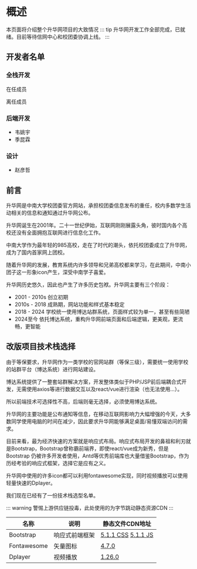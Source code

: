 # 概述
本页面将介绍整个升华网项目的大致情况
::: tip
升华网开发工作全部完成，已就绪。目前等待信网中心和校团委协调上线。
:::

## 开发者名单

<script setup>
import { VPTeamMembers } from 'vitepress/theme'

// 在任
const Members = [
  {
    avatar: 'https://www.github.com/grtsinry43.png',
    name: 'grtsinry43',
    title: 'Developer',
    links: [
      { icon: 'github', link: 'https://github.com/grtsinry43' }
    ]
  },  
]

// 老东西
const OldMembers = [
  {
    avatar: 'https://www.github.com/steamfinder.png',
    name: 'SteamFinder',
    title: 'Developer',
    links: [
      { icon: 'github', link: 'https://github.com/steamfinder' }
    ]
  },
  {
    avatar: 'https://www.github.com/thetheorange.png',
    name: 'thetheOrange',
    title: 'Developer',
    links: [
      { icon: 'github', link: 'https://github.com/thetheorange' }
    ]
  },
]
</script>
### 全栈开发

在任成员
<VPTeamMembers size="small" :members="Members" />

离任成员
<VPTeamMembers size="small" :members="OldMembers" />

### 后端开发
- 韦姚宇
- 季昆霖

### 设计
- 赵彦哲

## 前言
升华网是中南大学校团委官方网站，承担校团委信息发布的重任，校内多数学生活动相关的信息和通知通过升华网公布。

升华网诞生在2001年。二十一世纪伊始，互联网刚刚展露头角，彼时国内各个高校还没有全面拥抱互联网进行信息化工作。

中南大学作为最年轻的985高校，走在了时代的潮头，依托校团委成立了升华网，成为了国内首家网上团校。

随着升华网的发展，教育系统内许多领导和兄弟高校都来学习，在此期间，中南小团子这一形象icon产生，深受中南学子喜爱。

升华网历史悠久，因此也产生了许多历史包袱。升华网主要有三个阶段：
- 2001 - 2010s 创立初期
- 2010s - 2018 成熟期，网站功能和样式基本稳定
- 2018 - 2024 学校统一使用博达站群系统，页面样式较为单一，甚至有些简陋
- 2024至今 依托博达系统，重构升华网前端页面和后端逻辑，更美观，更流畅，更智能

## 改版项目技术栈选择
由于等保要求，升华网作为一类学校的官网站群（等保三级），需要统一使用学校的站群平台（博达系统）进行网站建设。

博达系统提供了一整套站群解决方案，开发整体类似于PHP/JSP前后端耦合式开发，无需使用axios等进行数据交互以及react/vue进行渲染（也无法使用...）。

所以前端技术可选择性不高，后端则毫无选择，必须使用博达系统。

升华网的主要功能是公布通知等信息，在移动互联网影响力大幅增强的今天，大多数同学使用电脑的时间在减少，因此要求升华网能够满足桌面/易懂双端访问的需求。

目前来看，最为经济快速的方案就是响应式布局。响应式布局开发的鼻祖和利刃就是Bootstrap，Bootstrap曾称霸前端界，即使react/vue成为新秀，但是Bootstrap
仍被许多开发者使用，Antd等优秀前端库也大量借鉴Bootstrap，作为历经考验的响应式框架，选择它是应有之义。

升华网中使用的许多icon都可以利用fontawesome实现，同时视频播放可以使用轻量快速的Dplayer。

我们现在已经有了一份技术栈选型名单。

::: warning
警惕上游供应链投毒，此处使用的为字节跳动静态资源CDN
:::

|名称|说明|静态文件CDN地址|
|----|----|----|
|Bootstrap|响应式前端框架|[5.1.1 CSS](https://lf6-cdn-tos.bytecdntp.com/cdn/expire-1-M/bootstrap/5.1.1/css/bootstrap.min.css) [5.1.1 JS](https://lf26-cdn-tos.bytecdntp.com/cdn/expire-1-M/bootstrap/5.1.1/js/bootstrap.bundle.min.js)|
|Fontawesome|矢量图标|[4.7.0](https://lf26-cdn-tos.bytecdntp.com/cdn/expire-1-M/font-awesome/4.7.0/css/font-awesome.min.css)|
|Dplayer|视频播放|[1.26.0](https://lf9-cdn-tos.bytecdntp.com/cdn/expire-1-M/dplayer/1.26.0/DPlayer.min.js)|

